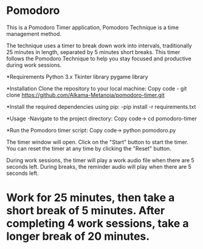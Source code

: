 # Pomodoro
This is a Pomodoro Timer application, Pomodoro Technique is a time management method.

The technique uses a timer to break down work into intervals, traditionally 25 minutes in length, separated by 5 minutes short breaks. This timer follows the Pomodoro Technique to help you stay focused and productive during work sessions.

*Requirements
Python 3.x
Tkinter library
pygame library

*Installation
Clone the repository to your local machine:
Copy code - git clone https://github.com/Alkama-Metanoia/pomodoro-timer.git

*Install the required dependencies using pip:
-pip install -r requirements.txt

*Usage
-Navigate to the project directory:
Copy code-> cd pomodoro-timer

*Run the Pomodoro timer script:
Copy code-> python pomodoro.py

The timer window will open. Click on the "Start" button to start the timer. You can reset the timer at any time by clicking the "Reset" button.

During work sessions, the timer will play a work audio file when there are 5 seconds left. During breaks, the reminder audio will play when there are 5 seconds left.

# Work for 25 minutes, then take a short break of 5 minutes. After completing 4 work sessions, take a longer break of 20 minutes.
